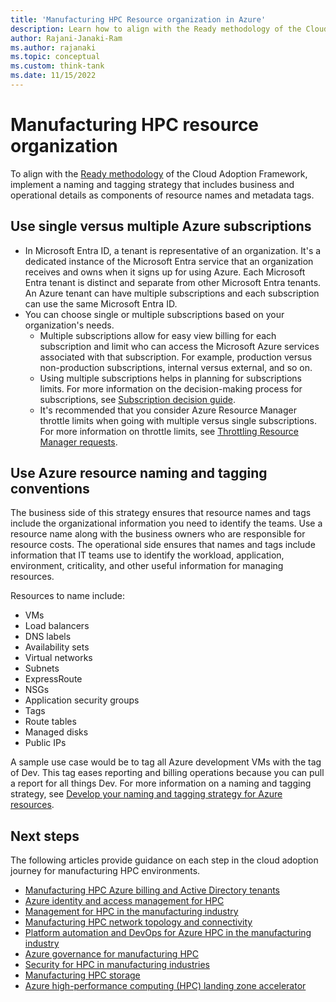```yaml
---
title: 'Manufacturing HPC Resource organization in Azure'
description: Learn how to align with the Ready methodology of the Cloud Adoption Framework by using a naming and tagging strategy that includes business and operations details.
author: Rajani-Janaki-Ram
ms.author: rajanaki
ms.topic: conceptual
ms.custom: think-tank
ms.date: 11/15/2022
---
```


# Manufacturing HPC resource organization

To align with the [Ready methodology](../../../ready/index.md) of the Cloud Adoption Framework, implement a naming and tagging strategy that includes business and operational details as components of resource names and metadata tags.

## Use single versus multiple Azure subscriptions

 - In Microsoft Entra ID, a tenant is representative of an organization. It's a dedicated instance of the Microsoft Entra service that an organization receives and owns when it signs up for using Azure. Each Microsoft Entra tenant is distinct and separate from other Microsoft Entra tenants. An Azure tenant can have multiple subscriptions and each subscription can use the same Microsoft Entra ID.
 - You can choose single or multiple subscriptions based on your organization's needs.
     - Multiple subscriptions allow for easy view billing for each subscription and limit who can access the Microsoft Azure services associated with that subscription. For example, production versus non-production subscriptions, internal versus external, and so on.
     - Using multiple subscriptions helps in planning for subscriptions limits. For more information on the decision-making process for subscriptions, see [Subscription decision guide](../../../ready/landing-zone/design-area/resource-org-subscriptions.md?source=recommendations).
     - It's recommended that you consider Azure Resource Manager throttle limits when going with multiple versus single subscriptions. For more information on throttle limits, see [Throttling Resource Manager requests](/azure/azure-resource-manager/management/request-limits-and-throttling).

## Use Azure resource naming and tagging conventions

The business side of this strategy ensures that resource names and tags include the organizational information you need to identify the teams. Use a resource name along with the business owners who are responsible for resource costs. The operational side ensures that names and tags include information that IT teams use to identify the workload, application, environment, criticality, and other useful information for managing resources.

Resources to name include:

- VMs
- Load balancers
- DNS labels
- Availability sets
- Virtual networks
- Subnets
- ExpressRoute
- NSGs
- Application security groups
- Tags
- Route tables
- Managed disks
- Public IPs

A sample use case would be to tag all Azure development VMs with the tag of Dev. This tag eases reporting and billing operations because you can pull a report for all things Dev. For more information on a naming and tagging strategy, see [Develop your naming and tagging strategy for Azure resources](../../../ready/azure-best-practices/naming-and-tagging.md).

## Next steps

The following articles provide guidance on each step in the cloud adoption journey for manufacturing HPC environments.

- [Manufacturing HPC Azure billing and Active Directory tenants](./azure-billing-active-directory-tenant.md)
- [Azure identity and access management for HPC](../identity-access-management.md)
- [Management for HPC in the manufacturing industry](./management.md)
- [Manufacturing HPC network topology and connectivity](./network-topology-connectivity.md)
- [Platform automation and DevOps for Azure HPC in the manufacturing industry](./platform-automation-devops.md)
- [Azure governance for manufacturing HPC](./security-governance-compliance.md)
- [Security for HPC in manufacturing industries](./security.md)
- [Manufacturing HPC storage](./storage.md)
- [Azure high-performance computing (HPC) landing zone accelerator](../azure-hpc-landing-zone-accelerator.md)
